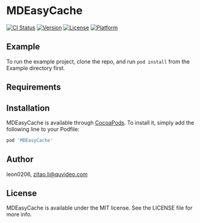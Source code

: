# MDEasyCache

[![CI Status](https://img.shields.io/travis/leon0206/MDEasyCache.svg?style=flat)](https://travis-ci.org/leon0206/MDEasyCache)
[![Version](https://img.shields.io/cocoapods/v/MDEasyCache.svg?style=flat)](https://cocoapods.org/pods/MDEasyCache)
[![License](https://img.shields.io/cocoapods/l/MDEasyCache.svg?style=flat)](https://cocoapods.org/pods/MDEasyCache)
[![Platform](https://img.shields.io/cocoapods/p/MDEasyCache.svg?style=flat)](https://cocoapods.org/pods/MDEasyCache)

## Example

To run the example project, clone the repo, and run `pod install` from the Example directory first.

## Requirements

## Installation

MDEasyCache is available through [CocoaPods](https://cocoapods.org). To install
it, simply add the following line to your Podfile:

```ruby
pod 'MDEasyCache'
```

## Author

leon0206, zitao.li@quvideo.com

## License

MDEasyCache is available under the MIT license. See the LICENSE file for more info.
